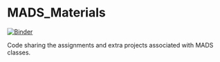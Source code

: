 # MADS_Materials

[![Binder](http://35.194.9.209/badge_logo.svg)](http://35.194.9.209/v2/gh/son520804/MADS_Materials/HEAD)

Code sharing the assignments and extra projects associated with MADS classes.
